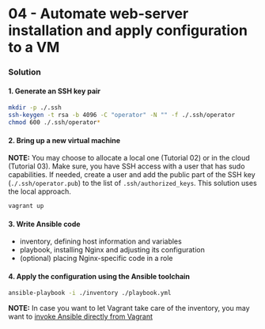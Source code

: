 04 - Automate web-server installation and apply configuration to a VM
=====================================================================


### Solution

#### 1. Generate an SSH key pair

```bash
mkdir -p ./.ssh
ssh-keygen -t rsa -b 4096 -C "operator" -N "" -f ./.ssh/operator
chmod 600 ./.ssh/operator*
```

#### 2. Bring up a new virtual machine

__NOTE:__ You may choose to allocate a local one (Tutorial 02) or in the cloud (Tutorial 03). Make sure,
you have SSH access with a user that has sudo capabilities. If needed, create a user and add the public
part of the SSH key (`./.ssh/operator.pub`) to the list of `.ssh/authorized_keys`. This solution uses
the local approach.  

```bash
vagrant up
```

#### 3. Write Ansible code

* inventory, defining host information and variables
* playbook, installing Nginx and adjusting its configuration
* (optional) placing Nginx-specific code in a role


#### 4. Apply the configuration using the Ansible toolchain

```bash
ansible-playbook -i ./inventory ./playbook.yml
```

__NOTE:__ In case you want to let Vagrant take care of the inventory, you may want to [invoke Ansible
directly from Vagrant](https://www.vagrantup.com/docs/provisioning/ansible)
